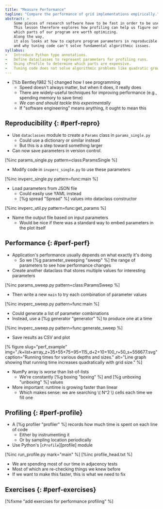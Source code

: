 ```yaml
---
title: "Measure Performance"
tagline: "Compare the performance of grid implementations empirically."
abstract: >
    Some pieces of research software have to be fast in order to be useful.
    This lesson therefore explores how profiling can help us figure out
    which parts of our program are worth optimizing.
    Along the way,
    it alos looks at how to capture program parameters in reproducible ways
    and why tuning code can't solve fundamental algorithmic issues.
syllabus:
-   Introduce Python type annotations.
-   Define dataclasses to represent parameters for profiling runs.
-   Using cProfile to determine which parts are expensive.
-   Tuning code does not solve algorithmic problems like quadratic growth in runtime.
---
```


-   [%b Bentley1982 %] changed how I see programming
    -   Speed doesn't always matter, but when it does, it really does
    -   There are widely-useful techniques for improving performance (e.g., spending memory to save time)
    -   *We can and should tackle this experimentally*
    -   If "software engineering" means anything, it ought to mean this

## Reproducibility {: #perf-repro}

-   Use `dataclasses` module to create a `Params` class in `params_single.py`
    -   Could use a dictionary or similar instead
    -   But this is a step toward something larger
-   Can now save parameters in version control.

[%inc params_single.py pattern=class:ParamsSingle %]

-   Modify code in `invperc_single.py` to use these parameters

[%inc invperc_single.py pattern=func:main %]

-   Load parameters from JSON file
    -   Could easily use YAML instead
    -   [%g spread "Spread" %] values into dataclass constructor

[%inc invperc_util.py pattern=func:get_params %]

-   Name the output file based on input parameters
    -   Would be nice if there was a standard way to embed parameters in the plot itself

## Performance {: #perf-perf}

-   Application's performance usually depends on what exactly it's doing
    -   So we [%g parameter_sweeping "sweep" %] the range of parameters to see how performance changes
-   Create another dataclass that stores multiple values for interesting parameters

[%inc params_sweep.py pattern=class:ParamsSweep %]

-   Then write a new `main` to try each combination of parameter values

[%inc invperc_sweep.py pattern=func:main %]

-   Could generate a list of parameter combinations
-   Instead, use a [%g generator "generator" %] to produce one at a time

[%inc invperc_sweep.py pattern=func:generate_sweep %]

-   Save results as CSV and plot

[% figure
   slug="perf_example"
   img="./k+list+array_z+35+55+75+95+115_d+2+10+100_r+50_s+556677.svg"
   caption="Running times for various depths and sizes."
   alt="Line graph showing that running time increases quadratically with grid size."
%]

-   NumPy array is *worse* than list-of-lists
    -   We're constantly [%g boxing "boxing" %] and [%g unboxing "unboxing" %] values
-   More important: runtime is growing faster than linear
    -   Which makes sense: we are searching \\( N^2 \\) cells each time we fill one

## Profiling {: #perf-profile}

-   A [%g profiler "profiler" %] records how much time is spent on each line of code
    -   Either by instrumenting it
    -   Or by sampling location periodically
-   Use Python's [`cProfile`][profile] module

[%inc run_profile.py mark="main" %]
[%inc profile_head.txt %]

-   We are spending most of our time in adjacency tests
-   Most of which are re-checking things we knew before
-   If we want to make this faster, this is what we need to fix

## Exercises {: #perf-exercises}

[%fixme "add exercises for performance profiling" %]
